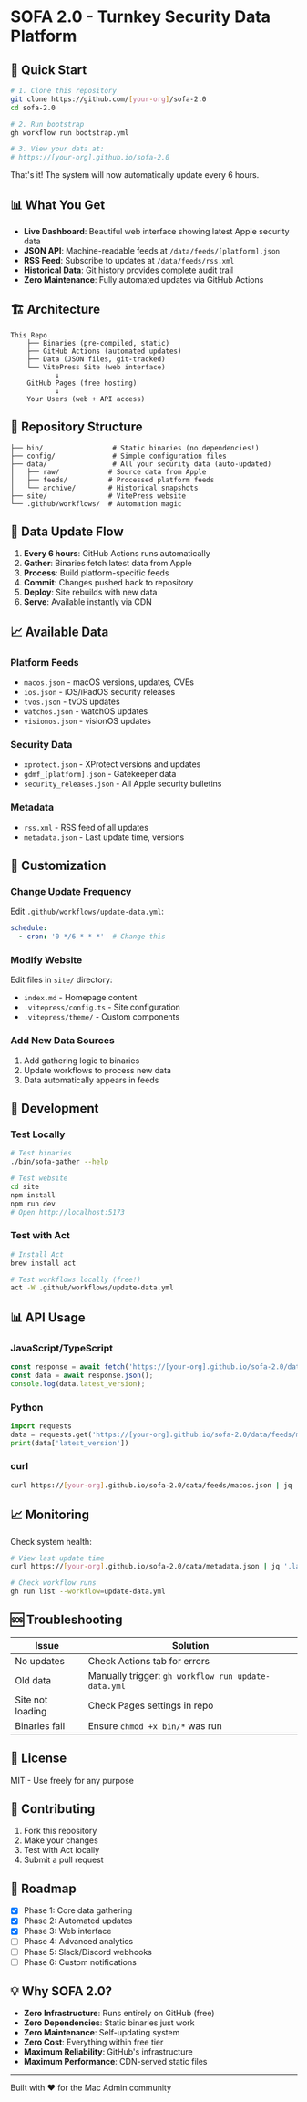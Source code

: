 # SOFA 2.0 - Turnkey Security Data Platform

## 🚀 Quick Start

```bash
# 1. Clone this repository
git clone https://github.com/[your-org]/sofa-2.0
cd sofa-2.0

# 2. Run bootstrap
gh workflow run bootstrap.yml

# 3. View your data at:
# https://[your-org].github.io/sofa-2.0
```

That's it! The system will now automatically update every 6 hours.

## 📊 What You Get

- **Live Dashboard**: Beautiful web interface showing latest Apple security data
- **JSON API**: Machine-readable feeds at `/data/feeds/[platform].json`
- **RSS Feed**: Subscribe to updates at `/data/feeds/rss.xml`
- **Historical Data**: Git history provides complete audit trail
- **Zero Maintenance**: Fully automated updates via GitHub Actions

## 🏗️ Architecture

```
This Repo
    ├── Binaries (pre-compiled, static)
    ├── GitHub Actions (automated updates)
    ├── Data (JSON files, git-tracked)
    └── VitePress Site (web interface)
           ↓
    GitHub Pages (free hosting)
           ↓
    Your Users (web + API access)
```

## 📁 Repository Structure

```
├── bin/                 # Static binaries (no dependencies!)
├── config/              # Simple configuration files
├── data/                # All your security data (auto-updated)
│   ├── raw/            # Source data from Apple
│   ├── feeds/          # Processed platform feeds
│   └── archive/        # Historical snapshots
├── site/               # VitePress website
└── .github/workflows/  # Automation magic
```

## 🔄 Data Update Flow

1. **Every 6 hours**: GitHub Actions runs automatically
2. **Gather**: Binaries fetch latest data from Apple
3. **Process**: Build platform-specific feeds
4. **Commit**: Changes pushed back to repository
5. **Deploy**: Site rebuilds with new data
6. **Serve**: Available instantly via CDN

## 📈 Available Data

### Platform Feeds
- `macos.json` - macOS versions, updates, CVEs
- `ios.json` - iOS/iPadOS security releases  
- `tvos.json` - tvOS updates
- `watchos.json` - watchOS updates
- `visionos.json` - visionOS updates

### Security Data
- `xprotect.json` - XProtect versions and updates
- `gdmf_[platform].json` - Gatekeeper data
- `security_releases.json` - All Apple security bulletins

### Metadata
- `rss.xml` - RSS feed of all updates
- `metadata.json` - Last update time, versions

## 🎨 Customization

### Change Update Frequency
Edit `.github/workflows/update-data.yml`:
```yaml
schedule:
  - cron: '0 */6 * * *'  # Change this
```

### Modify Website
Edit files in `site/` directory:
- `index.md` - Homepage content
- `.vitepress/config.ts` - Site configuration
- `.vitepress/theme/` - Custom components

### Add New Data Sources
1. Add gathering logic to binaries
2. Update workflows to process new data
3. Data automatically appears in feeds

## 🔧 Development

### Test Locally
```bash
# Test binaries
./bin/sofa-gather --help

# Test website
cd site
npm install
npm run dev
# Open http://localhost:5173
```

### Test with Act
```bash
# Install Act
brew install act

# Test workflows locally (free!)
act -W .github/workflows/update-data.yml
```

## 📊 API Usage

### JavaScript/TypeScript
```javascript
const response = await fetch('https://[your-org].github.io/sofa-2.0/data/feeds/macos.json');
const data = await response.json();
console.log(data.latest_version);
```

### Python
```python
import requests
data = requests.get('https://[your-org].github.io/sofa-2.0/data/feeds/macos.json').json()
print(data['latest_version'])
```

### curl
```bash
curl https://[your-org].github.io/sofa-2.0/data/feeds/macos.json | jq '.latest_version'
```

## 📈 Monitoring

Check system health:
```bash
# View last update time
curl https://[your-org].github.io/sofa-2.0/data/metadata.json | jq '.last_updated'

# Check workflow runs
gh run list --workflow=update-data.yml
```

## 🆘 Troubleshooting

| Issue | Solution |
|-------|----------|
| No updates | Check Actions tab for errors |
| Old data | Manually trigger: `gh workflow run update-data.yml` |
| Site not loading | Check Pages settings in repo |
| Binaries fail | Ensure `chmod +x bin/*` was run |

## 📜 License

MIT - Use freely for any purpose

## 🤝 Contributing

1. Fork this repository
2. Make your changes
3. Test with Act locally
4. Submit a pull request

## 🎯 Roadmap

- [x] Phase 1: Core data gathering
- [x] Phase 2: Automated updates
- [x] Phase 3: Web interface
- [ ] Phase 4: Advanced analytics
- [ ] Phase 5: Slack/Discord webhooks
- [ ] Phase 6: Custom notifications

## 💡 Why SOFA 2.0?

- **Zero Infrastructure**: Runs entirely on GitHub (free)
- **Zero Dependencies**: Static binaries just work
- **Zero Maintenance**: Self-updating system
- **Zero Cost**: Everything within free tier
- **Maximum Reliability**: GitHub's infrastructure
- **Maximum Performance**: CDN-served static files

---

Built with ❤️ for the Mac Admin community